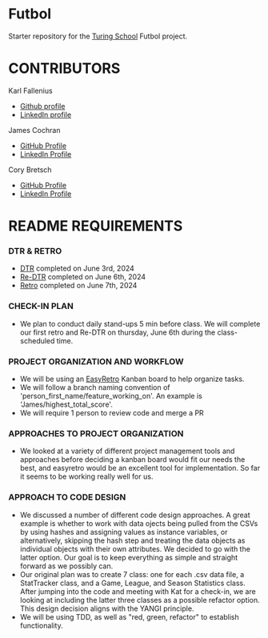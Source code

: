 # Futbol
Starter repository for the [Turing School](https://turing.io/) Futbol project.

# CONTRIBUTORS
Karl Fallenius
  - [Github profile](https://github.com/SmilodonP)
  - [LinkedIn profile](https://www.linkedin.com/in/karlfallenius/)
    
James Cochran
  - [GitHub Profile](https://github.com/James-Cochran)
  - [LinkedIn Profile](www.linkedin.com/in/james-cochran-7694b1261)
    
Cory Bretsch
  - [GitHub Profile](https://github.com/CoryBretsch)
  - [LinkedIn Profile](https://www.linkedin.com/in/cory-bretsch-12591b16b/)


# README REQUIREMENTS
### DTR & RETRO
  - [DTR](https://docs.google.com/document/d/1FACITYUJOXfrlqmo62Xsbf1nut_gJ6O829bR0uazS5U/edit) completed on June 3rd, 2024
  - [Re-DTR](https://docs.google.com/document/d/1FACITYUJOXfrlqmo62Xsbf1nut_gJ6O829bR0uazS5U/edit) completed on June 6th, 2024
  - [Retro](https://easyretro.io/publicboard/YEugqgDd8JcsiJopBf4DhiOR6Cm2/9a4f3f19-daf1-4d10-9e1f-1ec9c8a89788) completed on June 7th, 2024

### CHECK-IN PLAN
  - We plan to conduct daily stand-ups 5 min before class. We will complete our first retro and Re-DTR on thursday, June 6th during the class-scheduled time. 

### PROJECT ORGANIZATION AND WORKFLOW
  - We will be using an [EasyRetro](https://easyretro.io/publicboard/YEugqgDd8JcsiJopBf4DhiOR6Cm2/5bc57278-d612-429a-8138-c199ea17cebd) Kanban board to help organize tasks.
  - We will follow a branch naming convention of 'person_first_name/feature_working_on'. An example is 'James/highest_total_score'.
  - We will require 1 person to review code and merge a PR

### APPROACHES TO PROJECT ORGANIZATION 
  - We looked at a variety of different project management tools and approaches before deciding a kanban board would fit our needs the best, and easyretro would be an excellent tool for implementation. So far it seems to be working really well for us.

### APPROACH TO CODE DESIGN
  - We discussed a number of different code design approaches. A great example is whether to work with data ojects being pulled from the CSVs by using hashes and assigning values as instance variables, or alternatively, skipping the hash step and treating the data objects as individual objects with their own attributes. We decided to go with the latter option. Our goal is to keep everything as simple and straight forward as we possibly can.
  - Our original plan was to create 7 class: one for each .csv data file, a StatTracker class, and a Game, League, and Season Statistics class. After jumping into the code and meeting with Kat for a check-in, we are looking at including the latter three classes as a possible refactor option. This design decision aligns with the YANGI principle.
- We will be using TDD, as well as "red, green, refactor" to establish functionality.
